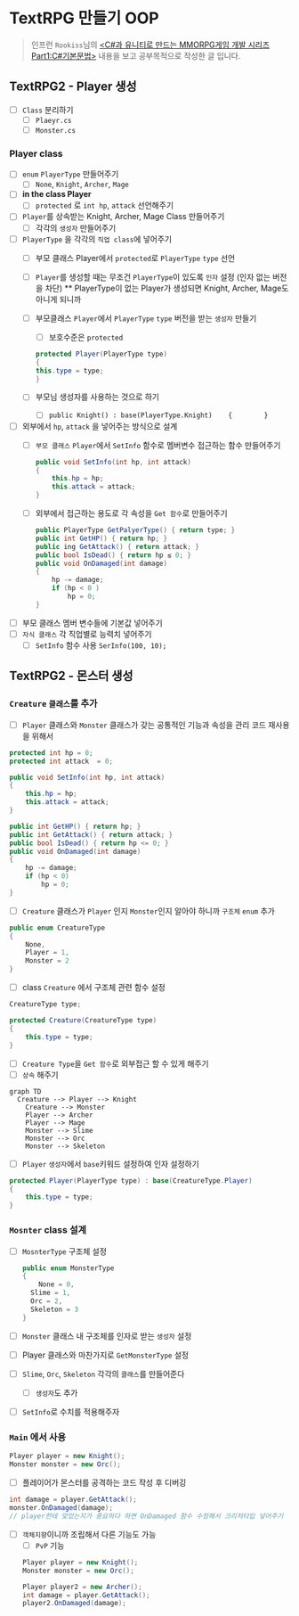 # TextRPG 만들기 OOP

> 인프런 `Rookiss`님의 [<C#과 유니티로 만드는 MMORPG게임 개발 시리즈 Part1:C#기본문법>](https://inf.run/CJG3) 내용을 보고 공부목적으로 작성한 글 입니다.

## TextRPG2 - Player 생성 
- [ ]  `Class` 분리하기
    - [ ]  `Plaeyr.cs`
    - [ ]  `Monster.cs`

### Player class
- [ ]  `enum` `PlayerType`   만들어주기
    - [ ]  `None`, `Knight`, `Archer`, `Mage`
- [ ]  **in the class Player**
    - [ ]  `protected` 로 `int hp`, `attack` 선언해주기
- [ ]  `Player`를 상속받는 Knight, Archer, Mage Class 만들어주기
    - [ ]  각각의 `생성자` 만들어주기
- [ ]  `PlayerType` 을 각각의 `직업 class`에 넣어주기
    - [ ]  부모 클래스 Player에서 `protected`로 `PlayerType` `type` 선언
    - [ ]  `Player`를 생성할 때는 무조건 `PlayerType`이 있도록 `인자` 설정 (인자 없는 버전을 차단)
    ** PlayerType이 없는 Player가 생성되면 Knight, Archer, Mage도 아니게 되니까
    - [ ]  부모클래스 `Player`에서 `PlayerType` `type` 버전을 받는 `생성자` 만들기
        - [ ]  보호수준은 `protected`
        
        ```csharp
        protected Player(PlayerType type)
        {
        this.type = type;
        }
        ```
        
    - [ ]  부모님 생성자를 사용하는 것으로 하기
        - [ ]  `public Knight() : base(PlayerType.Knight)    {        }`
- [ ]  외부에서 `hp`, `attack` 을 넣어주는 방식으로 설계
    - [ ]  `부모 클래스` `Player`에서 `SetInfo` 함수로 멤버변수 접근하는 함수 만들어주기
        
        ```csharp
        public void SetInfo(int hp, int attack)
        {
        	this.hp = hp;
        	this.attack = attack;
        }
        ```
        
    - [ ]  외부에서 접근하는 용도로 각 속성을 `Get 함수`로 만들어주기
        
        ```csharp
        public PlayerType GetPalyerType() { return type; } 
        public int GetHP() { return hp; } 
        public ing GetAttack() { return attack; } 
        public bool IsDead() { return hp ≤ 0; }
        public void OnDamaged(int damage) 
        {  
            hp -= damage;
            if (hp < 0 ) 
                hp = 0; 
        }
        ```        
- [ ]  부모 클래스 멤버 변수들에 기본값 넣어주기
- [ ]  `자식 클래스` 각 직업별로 능력치 넣어주기
    - [ ]  `SetInfo` 함수 사용
    `SerInfo(100, 10);`

## TextRPG2 - 몬스터 생성
### `Creature` `클래스`를 추가

- [ ]  `Player` 클래스와 `Monster` 클래스가 갖는 공통적인 기능과 속성을 관리 
  코드 재사용을 위해서

```csharp
protected int hp = 0;
protected int attack  = 0;

public void SetInfo(int hp, int attack)
{
    this.hp = hp;
    this.attack = attack;
}

public int GetHP() { return hp; }
public int GetAttack() { return attack; }
public bool IsDead() { return hp <= 0; }
public void OnDamaged(int damage)
{
    hp -= damage;
    if (hp < 0)
        hp = 0;
}
```

- [ ]  `Creature` 클래스가 `Player` 인지 `Monster`인지 알아야 하니까 `구조체` `enum` 추가

```csharp
public enum CreatureType
{
	None,
	Player = 1,
	Monster = 2
}
```

- [ ]  class `Creature` 에서 구조체 관련 함수 설정

```csharp
CreatureType type;

protected Creature(CreatureType type)
{
	this.type = type;
}
```

- [ ]  `Creature Type`을 `Get 함수`로 외부접근 할 수 있게 해주기
- [ ]  `상속` 해주기

```mermaid
graph TD
  Creature --> Player --> Knight
	Creature --> Monster
	Player --> Archer
	Player --> Mage
	Monster --> Slime
	Monster --> Orc
	Monster --> Skeleton
```

- [ ]  `Player` `생성자`에서 `base`키워드 설정하여 인자 설정하기

```csharp
protected Player(PlayerType type) : base(CreatureType.Player)
{
    this.type = type;
}
```

### `Mosnter` class 설계

- [ ]  `MosnterType` 구조체 설정
    
    ```csharp
    public enum MonsterType
    {
    	None = 0,
      Slime = 1,
      Orc = 2,
      Skeleton = 3
    }
    ```
    
- [ ]  `Monster` 클래스 내 구조체를 인자로 받는 `생성자` 설정
- [ ]  Player 클래스와 마찬가지로 `GetMonsterType` 설정
- [ ]  `Slime`, `Orc`, `Skeleton` 각각의 `클래스`를 만들어준다
    - [ ]  `생성자`도 추가
- [ ]  `SetInfo`로 수치를 적용해주자

### `Main` 에서 사용

```csharp
Player player = new Knight();
Monster monster = new Orc();
```

- [ ]  플레이어가 몬스터를 공격하는 코드 작성 후 디버깅

```csharp
int damage = player.GetAttack();
monster.OnDamaged(damage);
// player한테 맞았는지가 중요하다 하면 OnDamaged 함수 수정해서 크리처타입 넣어주기 
```

- [ ]  `객체지향`이니까 조립해서 다른 기능도 가능
    - [ ]  `PvP` 기능
    
    ```csharp
    Player player = new Knight();
    Monster monster = new Orc();
    
    Player player2 = new Archer(); 
    int damage = player.GetAttack();
    player2.OnDamaged(damage); 
    ```